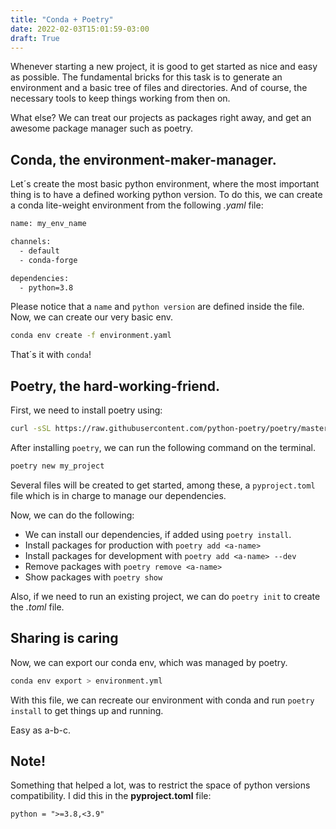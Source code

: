```yaml
---
title: "Conda + Poetry"
date: 2022-02-03T15:01:59-03:00
draft: True
---
```


Whenever starting a new project, it is good to get started as nice and easy as possible. The fundamental bricks for this task is to generate an environment and a basic tree of files and directories. And of course, the necessary tools to keep things working from then on.

What else? We can treat our projects as packages right away, and get an awesome package manager such as poetry.

## Conda, the environment-maker-manager.

Let´s create the most basic python environment, where the most important thing is to have a defined working python version. To do this, we can create a conda lite-weight environment from the following *.yaml* file:

```bash
name: my_env_name

channels:
  - default
  - conda-forge

dependencies:
  - python=3.8

```

Please notice that a `name` and `python version` are defined inside the file. Now, we can create our very basic env.

```bash
conda env create -f environment.yaml
```

That´s it with `conda`!

## Poetry, the hard-working-friend.

First, we need to install poetry using:
```bash
curl -sSL https://raw.githubusercontent.com/python-poetry/poetry/master/get-poetry.py | python -
```

After installing `poetry`, we can run the following command on the terminal.

```bash
poetry new my_project
```

Several files will be created to get started, among these, a `pyproject.toml` file which is in charge to manage our dependencies.

Now, we can do the following:
- We can install our dependencies, if added using `poetry install`. 
-  Install packages for production with `poetry add <a-name>`
-  Install packages for development with `poetry add <a-name> --dev`
- Remove packages with `poetry remove <a-name>`
-  Show packages with `poetry show`

Also, if we need to run an existing project, we can do `poetry init` to create the *.toml* file.

## Sharing is caring

Now, we can export our conda env, which was managed by poetry.

```bash
conda env export > environment.yml
```
With this file, we can recreate our environment with conda and run `poetry install` to get things up and running.

Easy as a-b-c.

## Note!

Something that helped a lot, was to restrict the space of python versions compatibility. I did this in the **pyproject.toml** file:
```
python = ">=3.8,<3.9"
```